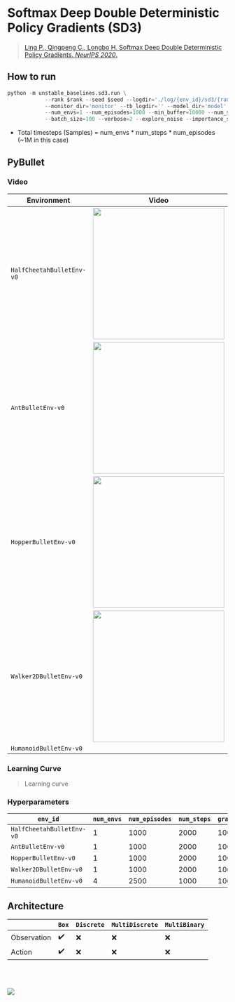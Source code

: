 # Softmax Deep Double Deterministic Policy Gradients (SD3)

> [Ling P., Qingpeng C., Longbo H. Softmax Deep Double Deterministic Policy Gradients. *NeurIPS 2020*.](https://arxiv.org/abs/2010.09177)



## How to run
```python
python -m unstable_baselines.sd3.run \
            --rank $rank --seed $seed --logdir='./log/{env_id}/sd3/{rank}' --logging='training.log' \
            --monitor_dir='monitor' --tb_logdir='' --model_dir='model' --env_id="HalfCheetahBulletEnv-v0" \
            --num_envs=1 --num_episodes=1000 --min_buffer=10000 --num_steps=1000 --gradient_steps=1000 \
            --batch_size=100 --verbose=2 --explore_noise --importance_sampling \
```

* Total timesteps (Samples) = num_envs * num_steps * num_episodes (~1M in this case)


## PyBullet

### Video

| Environment | Video |
|-|-|
|`HalfCheetahBulletEnv-v0`|<img src="https://github.com/Ending2015a/unstable_baselines_assets/blob/master/images/sd3.HalfCheetahBulletEnv-v0.eval.gif" width=300px/>|
| `AntBulletEnv-v0`|<img src="https://github.com/Ending2015a/unstable_baselines_assets/blob/master/images/sd3.AntBulletEnv-v0.eval.gif" width=300px/>|
|`HopperBulletEnv-v0`  |<img src="https://github.com/Ending2015a/unstable_baselines_assets/blob/master/images/sd3.HopperBulletEnv-v0.eval.gif" width=300px/>|
|`Walker2DBulletEnv-v0`|<img src="https://github.com/Ending2015a/unstable_baselines_assets/blob/master/images/sd3.Walker2DBulletEnv-v0.eval.gif" width=300px/>|
|`HumanoidBulletEnv-v0`||

### Learning Curve

> Learning curve

### Hyperparameters
| `env_id`                  | `num_envs` | `num_episodes` | `num_steps` | `gradient_steps` | `batch_size` | `learing_rate` |`explore_noise` |
|---------------------------|------------|----------------|-------------|------------------|--------------|----------------|----------------|
| `HalfCheetahBulletEnv-v0` | 1          | 1000           | 2000        | 1000             | 200          | 1e-3           | $\mathcal{N}(0, 0.1)$ |
| `AntBulletEnv-v0`         | 1          | 1000           | 2000        | 1000             | 200          | 1e-3           | $\mathcal{N}(0, 0.1)$ |
| `HopperBulletEnv-v0`      | 1          | 1000           | 2000        | 1000             | 200          | 1e-3           | $\mathcal{N}(0, 0.1)$ |
| `Walker2DBulletEnv-v0`    | 1          | 1000           | 2000        | 1000             | 200          | 1e-3           | $\mathcal{N}(0, 0.1)$ |
| `HumanoidBulletEnv-v0`    | 4          | 2500           | 1000        | 1000             | 256          | 3e-4           | `None`         |



## Architecture

|             | `Box`              | `Discrete` | `MultiDiscrete` | `MultiBinary` |
|-------------|--------------------|------------|-----------------|---------------|
| Observation | :heavy_check_mark: | :x:        | :x:             | :x:           |
| Action      | :heavy_check_mark: | :x:        | :x:             | :x:           |


<br/>
<br/>

![](https://g.gravizo.com/source/svg/sd3_arch?https%3A%2F%2Fraw.githubusercontent.com%2FEnding2015a%2Funstable_baselines_assets%2Fmaster%2Fscripts%2Farch%2Fsd3.arch.md)



